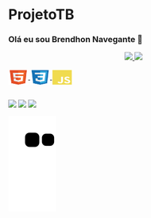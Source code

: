 # ProjetoTB
### Olá eu sou Brendhon Navegante 👋

<!--
**tiago19deoliveira/tiago19deoliveira** is a ✨ _special_ ✨ repository because its `README.md` (this file) appears on your GitHub profile.

Here are some ideas to get you started:

- 🔭 I’m currently working on ...
- 🌱 I’m currently learning ...
- 👯 I’m looking to collaborate on ...
- 🤔 I’m looking for help with ...
- 💬 Ask me about ...
- 📫 How to reach me: ...
- 😄 Pronouns: ...
- ⚡ Fun fact: ...
-->
<div align="center">
  <a href="https://github.com/BNavegante">
  <img height="300em" src="https://github-readme-stats.vercel.app/api?username=BNavegante&show_icons=true&theme=aura&include_all_commits=true&count_private=true"/>
  <img height="196em" src="https://github-readme-stats.vercel.app/api/top-langs/?username=tiago19deoliveira&layout=compact&langs_count=7&theme=aura"/>
</div>
  <div style="display: inline_block"><br>
  <img align="center" alt="Tiago-HTML" height="30" width="40" src="https://raw.githubusercontent.com/devicons/devicon/master/icons/html5/html5-original.svg">
  <img align="center" alt="Tiago-CSS" height="30" width="40" src="https://raw.githubusercontent.com/devicons/devicon/master/icons/css3/css3-original.svg">
  <img align="center" alt="Tiago-Js" height="30" width="40" src="https://raw.githubusercontent.com/devicons/devicon/master/icons/javascript/javascript-plain.svg">
</div>
  
  ##
<div> 
  <a href="https://www.instagram.com/b.navegante.13/" target="_blank"><img src="https://img.shields.io/badge/-Instagram-%23E4405F?style=for-the-badge&logo=instagram&logoColor=white" target="_blank"></a> 
  <a href = "mailto:brendhonnavegante7@gmail.com"><img src="https://img.shields.io/badge/-Gmail-%23333?style=for-the-badge&logo=gmail&logoColor=white" target="_blank"></a>
  <a href="https://www.linkedin.com/in/brendhon-navegante-queiroz-43528917a/" target="_blank"><img src="https://img.shields.io/badge/-LinkedIn-%230077B5?style=for-the-badge&logo=linkedin&logoColor=white" target="_blank"></a> 
 
  ![Snake animation](https://github.com/tiago19deoliveira/tiago19deoliveira/blob/output/github-contribution-grid-snake.svg)
</div>
